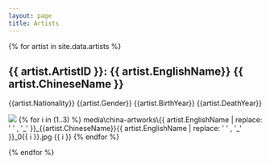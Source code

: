 ```yaml
---
layout: page
title: Artists
---
```


{% for artist in site.data.artists %}
<h2>{{ artist.ArtistID }}: {{ artist.EnglishName}} {{ artist.ChineseName }}</h2>
<p> {{artist.Nationality}}  {{artist.Gender}} {{artist.BirthYear}} {{artist.DeathYear}}</p>
<img src= "media\china-artworks\ {{ artist.EnglishName | replace: ' ' , '_' }}_{{artist.ChineseName}}/{{ artist.EnglishName | replace: ' ' , '_' }}">
</a>
{% for i in (1..3) %} 
media\china-artworks\{{ artist.EnglishName | replace: ' ' , '_' }}_{{artist.ChineseName}}{{ artist.EnglishName | replace: ' ' ,  '_' }}_0{{ i }}.jpg
  {{ i }}
{% endfor %}

{% endfor %}






